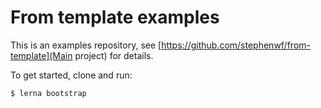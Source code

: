 # From template examples
This is an examples repository, see [https://github.com/stephenwf/from-template](Main project) for details.

To get started, clone and run:
```
$ lerna bootstrap
```
